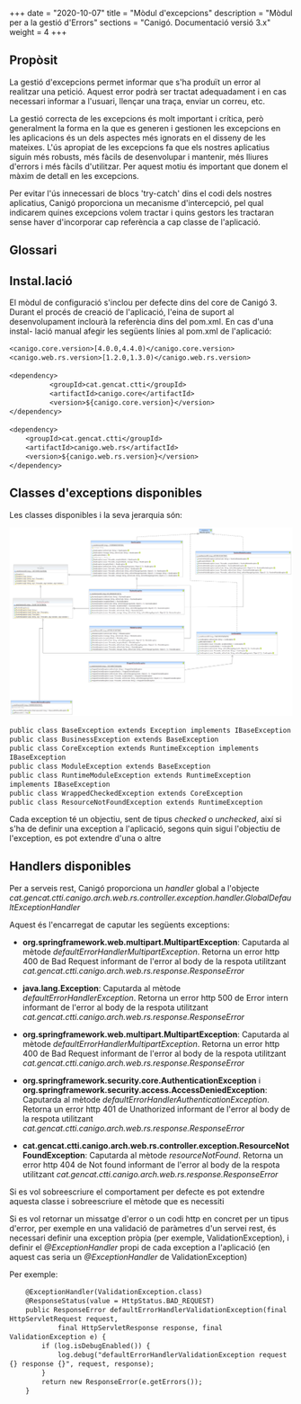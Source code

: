 +++
date        = "2020-10-07"
title       = "Mòdul d'excepcions"
description = "Mòdul per a la gestió d'Errors"
sections    = "Canigó. Documentació versió 3.x"
weight      = 4
+++

## Propòsit

La gestió d'excepcions permet informar que s'ha produït un error al realitzar una petició. Aquest error podrà ser tractat adequadament i en cas necessari informar a l'usuari, llençar una traça, enviar un correu, etc.

La gestió correcta de les excepcions és molt important i crítica, però generalment la forma en la que es generen i gestionen les excepcions en les aplicacions és un dels aspectes més ignorats en el disseny de les mateixes. L'ús apropiat de les excepcions fa que els nostres aplicatius siguin més robusts, més fàcils de desenvolupar i mantenir, més lliures d'errors i més fàcils d'utilitzar. Per aquest motiu és important que donem el màxim de detall en les excepcions.

Per evitar l'ús innecessari de blocs 'try-catch' dins el codi dels nostres aplicatius, Canigó proporciona un mecanisme d'intercepció, pel qual indicarem quines excepcions volem tractar i quins gestors les tractaran sense haver d'incorporar cap referència a cap classe de l'aplicació.

## Glossari

## Instal.lació

El mòdul de configuració s'inclou per defecte dins del core de Canigó 3. Durant el procés de creació de l'aplicació, l'eina de suport al desenvolupament inclourà la referència dins del pom.xml. En cas d'una instal- lació manual afegir les següents línies al pom.xml de l'aplicació:

```
<canigo.core.version>[4.0.0,4.4.0)</canigo.core.version>
<canigo.web.rs.version>[1.2.0,1.3.0)</canigo.web.rs.version>

<dependency>
          <groupId>cat.gencat.ctti</groupId>
          <artifactId>canigo.core</artifactId>
          <version>${canigo.core.version}</version>
</dependency>

<dependency>
	<groupId>cat.gencat.ctti</groupId>
	<artifactId>canigo.web.rs</artifactId>
	<version>${canigo.web.rs.version}</version>
</dependency>
```

## Classes d'exceptions disponibles

Les classes disponibles i la seva jerarquia són:

![Imatge de les Excepcions Definides](/related/canigo/documentacio/modul-excepcions/jerarquia_exception.png)

```
public class BaseException extends Exception implements IBaseException
public class BusinessException extends BaseException
public class CoreException extends RuntimeException implements IBaseException
public class ModuleException extends BaseException
public class RuntimeModuleException extends RuntimeException implements IBaseException
public class WrappedCheckedException extends CoreException
public class ResourceNotFoundException extends RuntimeException
```

Cada exception té un objectiu, sent de tipus *checked* o *unchecked*, així si s'ha de definir una exception a l'aplicació, segons quin sigui l'objectiu de l'exception, es pot extendre d'una o altre

## Handlers disponibles

Per a serveis rest, Canigó proporciona un *handler* global a l'objecte *cat.gencat.ctti.canigo.arch.web.rs.controller.exception.handler.GlobalDefaultExceptionHandler*

Aquest és l'encarregat de caputar les següents exceptions:

- **org.springframework.web.multipart.MultipartException**: Caputarda al mètode *defaultErrorHandlerMultipartException*. Retorna un error http 400 de Bad Request informant de l'error al body de la respota utilitzant *cat.gencat.ctti.canigo.arch.web.rs.response.ResponseError*

- **java.lang.Exception**: Caputarda al mètode *defaultErrorHandlerException*. Retorna un error http 500 de Error intern informant de l'error al body de la respota utilitzant *cat.gencat.ctti.canigo.arch.web.rs.response.ResponseError*

- **org.springframework.web.multipart.MultipartException**: Caputarda al mètode *defaultErrorHandlerMultipartException*. Retorna un error http 400 de Bad Request informant de l'error al body de la respota utilitzant *cat.gencat.ctti.canigo.arch.web.rs.response.ResponseError*

- **org.springframework.security.core.AuthenticationException** i **org.springframework.security.access.AccessDeniedException**: Caputarda al mètode *defaultErrorHandlerAuthenticationException*. Retorna un error http 401 de Unathorized informant de l'error al body de la respota utilitzant *cat.gencat.ctti.canigo.arch.web.rs.response.ResponseError*

- **cat.gencat.ctti.canigo.arch.web.rs.controller.exception.ResourceNotFoundException**: Caputarda al mètode *resourceNotFound*. Retorna un error http 404 de Not found informant de l'error al body de la respota utilitzant *cat.gencat.ctti.canigo.arch.web.rs.response.ResponseError*

Si es vol sobreescriure el comportament per defecte es pot extendre aquesta classe i sobreescriure el mètode que es necessiti

Si es vol retornar un missatge d'error o un codi http en concret per un tipus d'error, per exemple en una validació de paràmetres d'un servei rest, és necessari definir una exception pròpia (per exemple, ValidationException), i definir el *@ExceptionHandler* propi de cada exception a l'aplicació (en aquest cas seria un *@ExceptionHandler* de ValidationException)

Per exemple:
```
	@ExceptionHandler(ValidationException.class)
	@ResponseStatus(value = HttpStatus.BAD_REQUEST)
	public ResponseError defaultErrorHandlerValidationException(final HttpServletRequest request,
			final HttpServletResponse response, final ValidationException e) {
		if (log.isDebugEnabled()) {
			log.debug("defaultErrorHandlerValidationException request {} response {}", request, response);
		}
		return new ResponseError(e.getErrors());
	}
```
